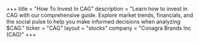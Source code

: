 +++
title = "How To Invest In CAG"
description = "Learn how to invest in CAG with our comprehensive guide. Explore market trends, financials, and the social pulse to help you make informed decisions when analyzing $CAG."
ticker = "CAG"
layout = "stocks"
company = "Conagra Brands Inc (CAG)"
+++

